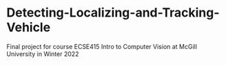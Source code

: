 # Detecting-Localizing-and-Tracking-Vehicle
Final project for course ECSE415 Intro to Computer Vision at McGill University in Winter 2022

